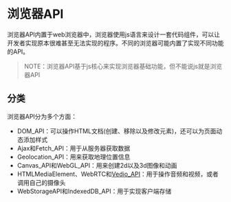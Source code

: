 # 浏览器API

浏览器API内置于web浏览器中，浏览器使用js语言来设计一套代码组件，可以让开发者实现原本很难甚至无法实现的程序。不同的浏览器可能内置了实现不同功能的API。

> NOTE：浏览器API基于js核心来实现浏览器基础功能，但不能说js就是浏览器API



## 分类

浏览器API分为多个方面：

- DOM_API：可以操作HTML文档(创建、移除以及修改元素)，还可以为页面动态添加样式
- Ajax和Fetch_API：用于从服务器获取数据
- Geolocation_API：用来获取地理位置信息
- Canvas_API和WebGL_API：用来创建2d以及3d图像和动画
- HTMLMediaElement、WebRTC和[Vedio_API](https://developer.mozilla.org/en-US/Apps/Fundamentals/Audio_and_video_delivery)：用于操作音频和视频，或者调用自己的摄像头
- WebStorageAPI和IndexedDB_API：用于实现客户端存储
